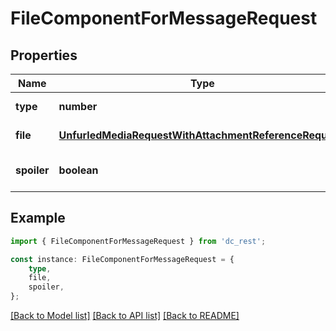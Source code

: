 # FileComponentForMessageRequest


## Properties

Name | Type | Description | Notes
------------ | ------------- | ------------- | -------------
**type** | **number** |  | [default to undefined]
**file** | [**UnfurledMediaRequestWithAttachmentReferenceRequired**](UnfurledMediaRequestWithAttachmentReferenceRequired.md) |  | [default to undefined]
**spoiler** | **boolean** |  | [optional] [default to undefined]

## Example

```typescript
import { FileComponentForMessageRequest } from 'dc_rest';

const instance: FileComponentForMessageRequest = {
    type,
    file,
    spoiler,
};
```

[[Back to Model list]](../README.md#documentation-for-models) [[Back to API list]](../README.md#documentation-for-api-endpoints) [[Back to README]](../README.md)
